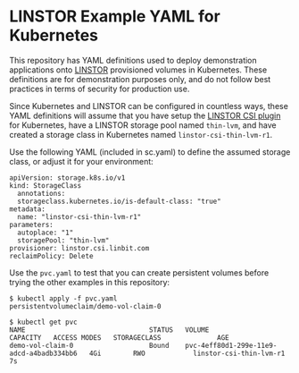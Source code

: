 # LINSTOR Example YAML for Kubernetes

This repository has YAML definitions used to deploy demonstration applications onto [LINSTOR](https://github.com/LINBIT/linstor-csi) provisioned volumes in Kubernetes. These definitions are for demonstration purposes only, and do not follow best practices in terms of security for production use.

Since Kubernetes and LINSTOR can be configured in countless ways, these YAML definitions will assume that you have setup the [LINSTOR CSI plugin](https://github.com/LINBIT/linstor-csi) for Kubernetes, have a LINSTOR storage pool named `thin-lvm`, and have created a storage class in Kubernetes named `linstor-csi-thin-lvm-r1`. 

Use the following YAML (included in sc.yaml) to define the assumed storage class, or adjust it for your environment:
```
apiVersion: storage.k8s.io/v1
kind: StorageClass
  annotations:
  storageclass.kubernetes.io/is-default-class: "true"
metadata:
  name: "linstor-csi-thin-lvm-r1"
parameters:
  autoplace: "1"
  storagePool: "thin-lvm"
provisioner: linstor.csi.linbit.com
reclaimPolicy: Delete
```

Use the `pvc.yaml` to test that you can create persistent volumes before trying the other examples in this repository:
```
$ kubectl apply -f pvc.yaml
persistentvolumeclaim/demo-vol-claim-0

$ kubectl get pvc
NAME                               STATUS   VOLUME                                     CAPACITY   ACCESS MODES   STORAGECLASS              AGE
demo-vol-claim-0                   Bound    pvc-4eff80d1-299e-11e9-adcd-a4badb334bb6   4Gi        RWO            linstor-csi-thin-lvm-r1   7s
```
